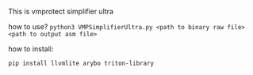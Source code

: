 This is vmprotect simplifier ultra

how to use?
`python3 VMPSimplifierUltra.py <path to binary raw file> <path to output asm file>`

how to install:
```
pip install llvmlite arybo triton-library
```
